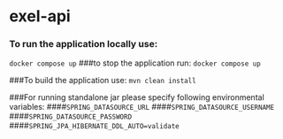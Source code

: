 # exel-api

### To run the application locally use:
`docker compose up`
###to stop the application run:
`docker compose up`

###To build the application use:
`mvn clean install`

###For running standalone jar please specify following environmental variables: 
####`SPRING_DATASOURCE_URL`
####`SPRING_DATASOURCE_USERNAME`
####`SPRING_DATASOURCE_PASSWORD`
####`SPRING_JPA_HIBERNATE_DDL_AUTO=validate`